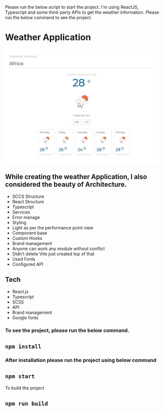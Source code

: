 Please run the below script to start the project. 
I'm using ReactJS, Typescript and some third-party APIs to get the weather information.
Please run the below command to see the project.

# Weather Application

![alt text](/public/weather.jpg)

## While creating the weather Application, I also considered the beauty of Architecture.

- SCCS Structure
- React Structure
- Typescript 
- Services
- Error manage
- Styling
- Light as per the performance point view
- Component base
- Custom Hooks
- Brand management
- Anyone can work any module without conflict
- Didn't delete Vite just created top of that
- Used Fonts
- Configured API 

## Tech

- React.js
- Typescript
- SCSS
- API
- Brand management
- Google fonts

### To see the project, please run the below command. 
## `npm install` 

### After installation please run the project using below command
## `npm start`

To build the project
## `npm run build`
